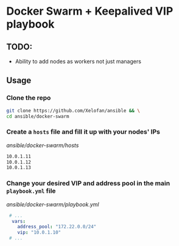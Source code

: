 # Docker Swarm + Keepalived VIP playbook

## TODO:
- Ability to add nodes as workers not just managers

## Usage

### Clone the repo
```bash
git clone https://github.com/Xelofan/ansible && \
cd ansible/docker-swarm
```

### Create a `hosts` file and fill it up with your nodes' IPs

*ansible/docker-swarm/hosts*
```bash
10.0.1.11
10.0.1.12
10.0.1.13
```

### Change your desired VIP and address pool in the main `playbook.yml` file

*ansible/docker-swarm/playbook.yml*
```yaml
 # ...
  vars:
    address_pool: "172.22.0.0/24"
    vip: "10.0.1.10"
 # ...
```